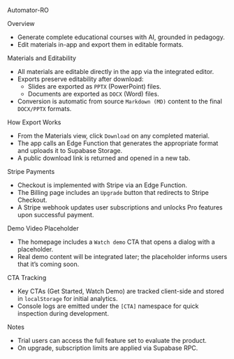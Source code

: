Automator-RO

Overview
- Generate complete educational courses with AI, grounded in pedagogy.
- Edit materials in-app and export them in editable formats.

Materials and Editability
- All materials are editable directly in the app via the integrated editor.
- Exports preserve editability after download:
  - Slides are exported as `PPTX` (PowerPoint) files.
  - Documents are exported as `DOCX` (Word) files.
- Conversion is automatic from source `Markdown (MD)` content to the final `DOCX/PPTX` formats.

How Export Works
- From the Materials view, click `Download` on any completed material.
- The app calls an Edge Function that generates the appropriate format and uploads it to Supabase Storage.
- A public download link is returned and opened in a new tab.

Stripe Payments
- Checkout is implemented with Stripe via an Edge Function.
- The Billing page includes an `Upgrade` button that redirects to Stripe Checkout.
- A Stripe webhook updates user subscriptions and unlocks Pro features upon successful payment.

Demo Video Placeholder
- The homepage includes a `Watch demo` CTA that opens a dialog with a placeholder.
- Real demo content will be integrated later; the placeholder informs users that it’s coming soon.

CTA Tracking
- Key CTAs (Get Started, Watch Demo) are tracked client-side and stored in `localStorage` for initial analytics.
- Console logs are emitted under the `[CTA]` namespace for quick inspection during development.

Notes
- Trial users can access the full feature set to evaluate the product.
- On upgrade, subscription limits are applied via Supabase RPC.
